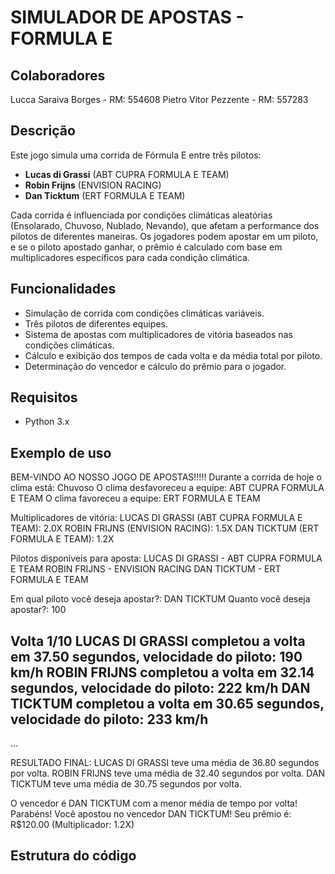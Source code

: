 <h1> SIMULADOR DE APOSTAS - FORMULA E </h1>

## Colaboradores
Lucca Saraiva Borges - RM: 554608
Pietro Vitor Pezzente - RM: 557283

## Descrição

Este jogo simula uma corrida de Fórmula E entre três pilotos:
- **Lucas di Grassi** (ABT CUPRA FORMULA E TEAM)
- **Robin Frijns** (ENVISION RACING)
- **Dan Ticktum** (ERT FORMULA E TEAM)

Cada corrida é influenciada por condições climáticas aleatórias (Ensolarado, Chuvoso, Nublado, Nevando), que afetam a performance dos pilotos de diferentes maneiras. Os jogadores podem apostar em um piloto, e se o piloto apostado ganhar, o prêmio é calculado com base em multiplicadores específicos para cada condição climática.

## Funcionalidades

- Simulação de corrida com condições climáticas variáveis.
- Três pilotos de diferentes equipes.
- Sistema de apostas com multiplicadores de vitória baseados nas condições climáticas.
- Cálculo e exibição dos tempos de cada volta e da média total por piloto.
- Determinação do vencedor e cálculo do prêmio para o jogador.

## Requisitos

- Python 3.x

## Exemplo de uso

BEM-VINDO AO NOSSO JOGO DE APOSTAS!!!!!
Durante a corrida de hoje o clima está: Chuvoso
O clima desfavoreceu a equipe: ABT CUPRA FORMULA E TEAM
O clima favoreceu a equipe: ERT FORMULA E TEAM

Multiplicadores de vitória:
LUCAS DI GRASSI (ABT CUPRA FORMULA E TEAM): 2.0X
ROBIN FRIJNS (ENVISION RACING): 1.5X
DAN TICKTUM (ERT FORMULA E TEAM): 1.2X

Pilotos disponíveis para aposta:
LUCAS DI GRASSI - ABT CUPRA FORMULA E TEAM
ROBIN FRIJNS - ENVISION RACING
DAN TICKTUM - ERT FORMULA E TEAM

Em qual piloto você deseja apostar?: DAN TICKTUM
Quanto você deseja apostar?: 100

Volta 1/10 
LUCAS DI GRASSI completou a volta em 37.50 segundos, velocidade do piloto: 190 km/h 
ROBIN FRIJNS completou a volta em 32.14 segundos, velocidade do piloto: 222 km/h 
DAN TICKTUM completou a volta em 30.65 segundos, velocidade do piloto: 233 km/h 
----------------------------------------------------------- 
...

RESULTADO FINAL:
LUCAS DI GRASSI teve uma média de 36.80 segundos por volta.
ROBIN FRIJNS teve uma média de 32.40 segundos por volta.
DAN TICKTUM teve uma média de 30.75 segundos por volta.

O vencedor é DAN TICKTUM com a menor média de tempo por volta!
Parabéns! Você apostou no vencedor DAN TICKTUM!
Seu prêmio é: R$120.00 (Multiplicador: 1.2X)

## Estrutura do código

